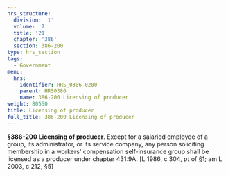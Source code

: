 ```yaml
---
hrs_structure:
  division: '1'
  volume: '7'
  title: '21'
  chapter: '386'
  section: 386-200
type: hrs_section
tags:
  - Government
menu:
  hrs:
    identifier: HRS_0386-0200
    parent: HRS0386
    name: 386-200 Licensing of producer
weight: 80550
title: Licensing of producer
full_title: 386-200 Licensing of producer
---
```

**§386-200 Licensing of producer**. Except for a salaried employee of a group, its administrator, or its service company, any person soliciting membership in a workers' compensation self-insurance group shall be licensed as a producer under chapter 431:9A. [L 1986, c 304, pt of §1; am L 2003, c 212, §5]